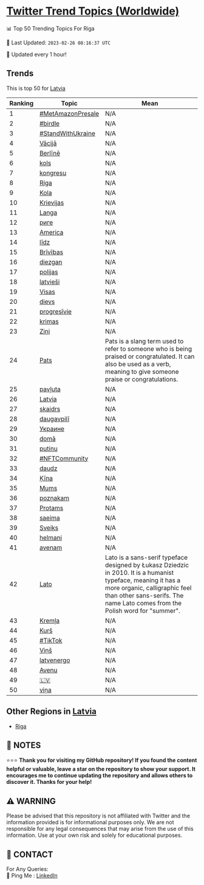 [Twitter Trend Topics (Worldwide)](https://github.com/ErcinDedeoglu/Twitter-Trend-Topics)
==========


📊 Top 50 Trending Topics For Riga

📆 Last Updated: `2023-02-26 08:16:37 UTC`

🔧 Updated every 1 hour!


## Trends

This is top 50 for [Latvia](</Latvia>)

| Ranking | Topic | Mean |
| ------- | ------------ | ------------ |
| 1 | [#MetAmazonPresale](http://twitter.com/search?q=%23MetAmazonPresale) | N/A |
| 2 | [#birdle](http://twitter.com/search?q=%23birdle) | N/A |
| 3 | [#StandWithUkraine](http://twitter.com/search?q=%23StandWithUkraine) | N/A |
| 4 | [Vācijā](http://twitter.com/search?q=V%c4%81cij%c4%81) | N/A |
| 5 | [Berlīnē](http://twitter.com/search?q=Berl%c4%abn%c4%93) | N/A |
| 6 | [kols](http://twitter.com/search?q=kols) | N/A |
| 7 | [kongresu](http://twitter.com/search?q=kongresu) | N/A |
| 8 | [Riga](http://twitter.com/search?q=Riga) | N/A |
| 9 | [Kola](http://twitter.com/search?q=Kola) | N/A |
| 10 | [Krievijas](http://twitter.com/search?q=Krievijas) | N/A |
| 11 | [Langa](http://twitter.com/search?q=Langa) | N/A |
| 12 | [риге](http://twitter.com/search?q=%d1%80%d0%b8%d0%b3%d0%b5) | N/A |
| 13 | [America](http://twitter.com/search?q=America) | N/A |
| 14 | [līdz](http://twitter.com/search?q=l%c4%abdz) | N/A |
| 15 | [Brīvības](http://twitter.com/search?q=Br%c4%abv%c4%abbas) | N/A |
| 16 | [diezgan](http://twitter.com/search?q=diezgan) | N/A |
| 17 | [polijas](http://twitter.com/search?q=polijas) | N/A |
| 18 | [latvieši](http://twitter.com/search?q=latvie%c5%a1i) | N/A |
| 19 | [Visas](http://twitter.com/search?q=Visas) | N/A |
| 20 | [dievs](http://twitter.com/search?q=dievs) | N/A |
| 21 | [progresīvie](http://twitter.com/search?q=progres%c4%abvie) | N/A |
| 22 | [krimas](http://twitter.com/search?q=krimas) | N/A |
| 23 | [Zini](http://twitter.com/search?q=Zini) | N/A |
| 24 | [Pats](http://twitter.com/search?q=Pats) | Pats is a slang term used to refer to someone who is being praised or congratulated. It can also be used as a verb, meaning to give someone praise or congratulations. |
| 25 | [pavļuta](http://twitter.com/search?q=pav%c4%bcuta) | N/A |
| 26 | [Latvia](http://twitter.com/search?q=Latvia) | N/A |
| 27 | [skaidrs](http://twitter.com/search?q=skaidrs) | N/A |
| 28 | [daugavpilī](http://twitter.com/search?q=daugavpil%c4%ab) | N/A |
| 29 | [Украине](http://twitter.com/search?q=%d0%a3%d0%ba%d1%80%d0%b0%d0%b8%d0%bd%d0%b5) | N/A |
| 30 | [domā](http://twitter.com/search?q=dom%c4%81) | N/A |
| 31 | [putinu](http://twitter.com/search?q=putinu) | N/A |
| 32 | [#NFTCommunity](http://twitter.com/search?q=%23NFTCommunity) | N/A |
| 33 | [daudz](http://twitter.com/search?q=daudz) | N/A |
| 34 | [Ķīna](http://twitter.com/search?q=%c4%b6%c4%abna) | N/A |
| 35 | [Mums](http://twitter.com/search?q=Mums) | N/A |
| 36 | [pozņakam](http://twitter.com/search?q=poz%c5%86akam) | N/A |
| 37 | [Protams](http://twitter.com/search?q=Protams) | N/A |
| 38 | [saeima](http://twitter.com/search?q=saeima) | N/A |
| 39 | [Sveiks](http://twitter.com/search?q=Sveiks) | N/A |
| 40 | [helmani](http://twitter.com/search?q=helmani) | N/A |
| 41 | [avenam](http://twitter.com/search?q=avenam) | N/A |
| 42 | [Lato](http://twitter.com/search?q=Lato) | Lato is a sans-serif typeface designed by Łukasz Dziedzic in 2010. It is a humanist typeface, meaning it has a more organic, calligraphic feel than other sans-serifs. The name Lato comes from the Polish word for "summer". |
| 43 | [Kremļa](http://twitter.com/search?q=Krem%c4%bca) | N/A |
| 44 | [Kurš](http://twitter.com/search?q=Kur%c5%a1) | N/A |
| 45 | [#TikTok](http://twitter.com/search?q=%23TikTok) | N/A |
| 46 | [Viņš](http://twitter.com/search?q=Vi%c5%86%c5%a1) | N/A |
| 47 | [latvenergo](http://twitter.com/search?q=latvenergo) | N/A |
| 48 | [Avenu](http://twitter.com/search?q=Avenu) | N/A |
| 49 | [🇱🇻](http://twitter.com/search?q=%f0%9f%87%b1%f0%9f%87%bb) | N/A |
| 50 | [viņa](http://twitter.com/search?q=vi%c5%86a) | N/A |



## Other Regions in [Latvia](</Latvia>)

* [Riga](</Latvia/Riga.md>)



## 📝 NOTES

⭐⭐⭐ **Thank you for visiting my GitHub repository! If you found the content helpful or valuable, leave a star on the repository to show your support. It encourages me to continue updating the repository and allows others to discover it. Thanks for your help!**


## ⚠️ WARNING

Please be advised that this repository is not affiliated with Twitter and the information provided is for informational purposes only. We are not responsible for any legal consequences that may arise from the use of this information. Use at your own risk and solely for educational purposes.


## 📨 CONTACT

 For Any Queries:  
            🏓 Ping Me : [LinkedIn](https://www.linkedin.com/in/ercindedeoglu/)
